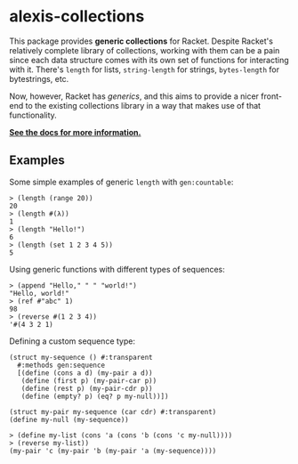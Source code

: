 
# alexis-collections

This package provides **generic collections** for Racket. Despite Racket's relatively complete library of collections, working with them can be a pain since each data structure comes with its own set of functions for interacting with it. There's `length` for lists, `string-length` for strings, `bytes-length` for bytestrings, etc.

Now, however, Racket has *generics*, and this aims to provide a nicer front-end to the existing collections library in a way that makes use of that functionality.

[**See the docs for more information.**](http://pkg-build.racket-lang.org/doc/alexis-collections/)

## Examples

Some simple examples of generic `length` with `gen:countable`:

```racket
> (length (range 20))
20
> (length #(λ))
1
> (length "Hello!")
6
> (length (set 1 2 3 4 5))
5
```

Using generic functions with different types of sequences:

```racket
> (append "Hello," " " "world!")
"Hello, world!"
> (ref #"abc" 1)
98
> (reverse #(1 2 3 4))
'#(4 3 2 1)
```

Defining a custom sequence type:

```racket
(struct my-sequence () #:transparent
  #:methods gen:sequence
  [(define (cons a d) (my-pair a d))
   (define (first p) (my-pair-car p))
   (define (rest p) (my-pair-cdr p))
   (define (empty? p) (eq? p my-null))])

(struct my-pair my-sequence (car cdr) #:transparent)
(define my-null (my-sequence))

> (define my-list (cons 'a (cons 'b (cons 'c my-null))))
> (reverse my-list))
(my-pair 'c (my-pair 'b (my-pair 'a (my-sequence))))
```
